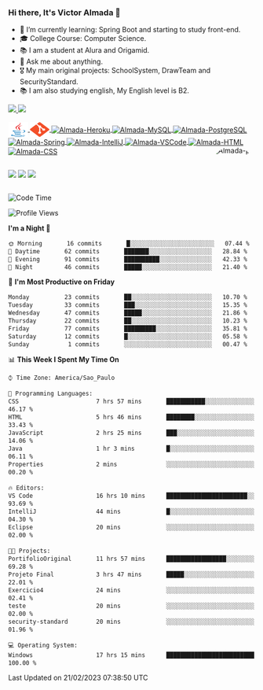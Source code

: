 ### Hi there, It's Victor Almada 👋


- 🌱 I’m currently learning: Spring Boot and starting to study front-end.
- 🎓 College Course: Computer Science.
- 📚  I am a student at Alura and Origamid.
- 💬 Ask me about anything.
- 🎖 My main original projects: SchoolSystem, DrawTeam and SecurityStandard.
- 📚 I am also studying english, My English level is B2.
 
<div>
<a href="https://github.com/Almadavic">
<img height="180em" src="https://github-readme-stats.vercel.app/api?username=Almadavic&showw_icons=true&theme=dark&include_all_commits=true&count_private=true">
<img height="180em" src="https://github-readme-stats.vercel.app/api/top-langs/?username=Almadavic&layout=compact&langs_count=16&theme=dracula">
</div>

<div style="display: inline_block"><br>
  <img align="center" alt="Almada-Java" height="30" width="40" src="https://raw.githubusercontent.com/devicons/devicon/master/icons/java/java-original.svg">
  <img align="center" alt="Almada-Git" height="30" width="40" src="https://raw.githubusercontent.com/devicons/devicon/master/icons/git/git-original.svg">
  <img align="center" alt="Almada-Heroku" height="30" width="40" src="https://cdn.jsdelivr.net/gh/devicons/devicon/icons/heroku/heroku-plain-wordmark.svg" />             
  <img align="center" alt="Almada-MySQL" height="30" width="40" src="https://cdn.jsdelivr.net/gh/devicons/devicon/icons/mysql/mysql-original-wordmark.svg" />
  <img align="center" alt="Almada-PostgreSQL" height="30" width="40" src="https://cdn.jsdelivr.net/gh/devicons/devicon/icons/postgresql/postgresql-plain-wordmark.svg" />
  <img align="center" alt="Almada-Spring" height="30" width="40" src="https://cdn.jsdelivr.net/gh/devicons/devicon/icons/spring/spring-original-wordmark.svg" />
   <img align="center" alt="Almada-IntelliJ" height="30" width="40" src="https://cdn.jsdelivr.net/gh/devicons/devicon/icons/intellij/intellij-original.svg" />
   <img align="center" alt="Almada-VSCode" height="30" width="40" src="https://cdn.jsdelivr.net/gh/devicons/devicon/icons/vscode/vscode-original.svg" />
   <img align="center" alt="Almada-HTML" height="30" width="40" src="https://cdn.jsdelivr.net/gh/devicons/devicon/icons/html5/html5-original.svg" />
   <img align="center" alt="Almada-CSS" height="30" width="40" src="https://cdn.jsdelivr.net/gh/devicons/devicon/icons/css3/css3-original.svg" />
  <img align="right" alt="Almada-pic" height="150" style="border-radius:50px;" src="https://user-images.githubusercontent.com/85299065/185514627-94fcf387-edc6-4c24-88f1-b4873ccd49e9.png">
</div>
  
  ##
 
<div> 
  <a href="https://www.youtube.com/channel/UCUrcUNA90M_ZqLEcQxd3UNA" target="_blank"><img src="https://img.shields.io/badge/YouTube-FF0000?style=for-the-badge&logo=youtube&logoColor=white" target="_blank"></a>
 <a href = "mailto:almadavic@live.com"><img src="https://img.shields.io/badge/-Gmail-%23333?style=for-the-badge&logo=gmail&logoColor=white" target="_blank"></a>
  <a href="https://www.linkedin.com/in/victoralmada/" target="_blank"><img src="https://img.shields.io/badge/-LinkedIn-%230077B5?style=for-the-badge&logo=linkedin&logoColor=white" target="_blank"></a> 
</div>

##

<!--START_SECTION:waka-->
![Code Time](http://img.shields.io/badge/Code%20Time-225%20hrs%2046%20mins-blue)

![Profile Views](http://img.shields.io/badge/Profile%20Views-8-blue)

**I'm a Night 🦉** 

```text
🌞 Morning       16 commits       █░░░░░░░░░░░░░░░░░░░░░░░░   07.44 % 
🌆 Daytime       62 commits       ███████░░░░░░░░░░░░░░░░░░   28.84 % 
🌃 Evening       91 commits       ██████████░░░░░░░░░░░░░░░   42.33 % 
🌙 Night         46 commits       █████░░░░░░░░░░░░░░░░░░░░   21.40 % 

```
📅 **I'm Most Productive on Friday** 

```text
Monday          23 commits       ██░░░░░░░░░░░░░░░░░░░░░░░   10.70 % 
Tuesday         33 commits       ███░░░░░░░░░░░░░░░░░░░░░░   15.35 % 
Wednesday       47 commits       █████░░░░░░░░░░░░░░░░░░░░   21.86 % 
Thursday        22 commits       ██░░░░░░░░░░░░░░░░░░░░░░░   10.23 % 
Friday          77 commits       █████████░░░░░░░░░░░░░░░░   35.81 % 
Saturday        12 commits       █░░░░░░░░░░░░░░░░░░░░░░░░   05.58 % 
Sunday           1 commits       ░░░░░░░░░░░░░░░░░░░░░░░░░   00.47 % 

```


📊 **This Week I Spent My Time On** 

```text
⌚︎ Time Zone: America/Sao_Paulo

💬 Programming Languages: 
CSS                      7 hrs 57 mins       ███████████░░░░░░░░░░░░░░   46.17 % 
HTML                     5 hrs 46 mins       ████████░░░░░░░░░░░░░░░░░   33.43 % 
JavaScript               2 hrs 25 mins       ███░░░░░░░░░░░░░░░░░░░░░░   14.06 % 
Java                     1 hr 3 mins         █░░░░░░░░░░░░░░░░░░░░░░░░   06.11 % 
Properties               2 mins              ░░░░░░░░░░░░░░░░░░░░░░░░░   00.20 % 

🔥 Editors: 
VS Code                  16 hrs 10 mins      ███████████████████████░░   93.69 % 
IntelliJ                 44 mins             █░░░░░░░░░░░░░░░░░░░░░░░░   04.30 % 
Eclipse                  20 mins             ░░░░░░░░░░░░░░░░░░░░░░░░░   02.00 % 

🐱‍💻 Projects: 
PortifolioOriginal       11 hrs 57 mins      █████████████████░░░░░░░░   69.28 % 
Projeto Final            3 hrs 47 mins       █████░░░░░░░░░░░░░░░░░░░░   22.01 % 
Exercicio4               24 mins             ░░░░░░░░░░░░░░░░░░░░░░░░░   02.41 % 
teste                    20 mins             ░░░░░░░░░░░░░░░░░░░░░░░░░   02.00 % 
security-standard        20 mins             ░░░░░░░░░░░░░░░░░░░░░░░░░   01.96 % 

💻 Operating System: 
Windows                  17 hrs 15 mins      █████████████████████████   100.00 % 

```


 Last Updated on 21/02/2023 07:38:50 UTC
<!--END_SECTION:waka-->
